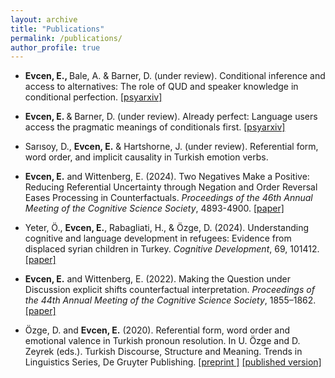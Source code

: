 ```yaml
---
layout: archive
title: "Publications"
permalink: /publications/
author_profile: true
---
```

- <b>Evcen, E., </b> Bale, A. & Barner, D. (under review). Conditional inference and access to alternatives: The role of QUD and speaker knowledge in conditional perfection. [\[psyarxiv\]](https://osf.io/preprints/psyarxiv/fzjkr_v1)

- <b>Evcen, E. </b> & Barner, D. (under review). Already perfect: Language users access the pragmatic meanings of conditionals first. [\[psyarxiv\]](https://osf.io/preprints/psyarxiv/mv3y8)

- Sarısoy, D., <b> Evcen, E.</b> & Hartshorne, J. (under review). Referential form, word order, and implicit causality in Turkish emotion verbs.

- <b>Evcen, E.</b> and Wittenberg, E. (2024). Two Negatives Make a Positive: Reducing Referential Uncertainty through Negation and Order Reversal Eases Processing in Counterfactuals. *Proceedings of the 46th Annual Meeting of the Cognitive Science Society*, 4893-4900. [\[paper\]](https://escholarship.org/uc/item/1rx1b25r#main)

- Yeter, Ö., <b>Evcen, E.</b>, Rabagliati, H., & Özge, D. (2024). Understanding cognitive and language development in refugees: Evidence from displaced syrian children in Turkey. *Cognitive Development*, 69, 101412. [\[paper\]](https://www.sciencedirect.com/science/article/abs/pii/S088520142300117X?via%3Dihub)

- <b>Evcen, E.</b> and Wittenberg, E. (2022). Making the Question under Discussion explicit shifts counterfactual interpretation. *Proceedings of the 44th Annual Meeting of the Cognitive Science Society*, 1855–1862. [\[paper\]](https://escholarship.org/uc/item/43z0w42j)

- Özge, D. and <b>Evcen, E.</b> (2020). Referential form, word order and emotional valence in Turkish pronoun resolution. In U. Özge and D. Zeyrek (eds.). Turkish Discourse, Structure and Meaning. Trends in Linguistics Series, De Gruyter Publishing. [\[preprint \]](https://ebruevcen.github.io/files/OzgeEvcen2020.pdf) [\[published version\]](https://www.degruyter.com/document/doi/10.1515/9783110686654-007/html)

